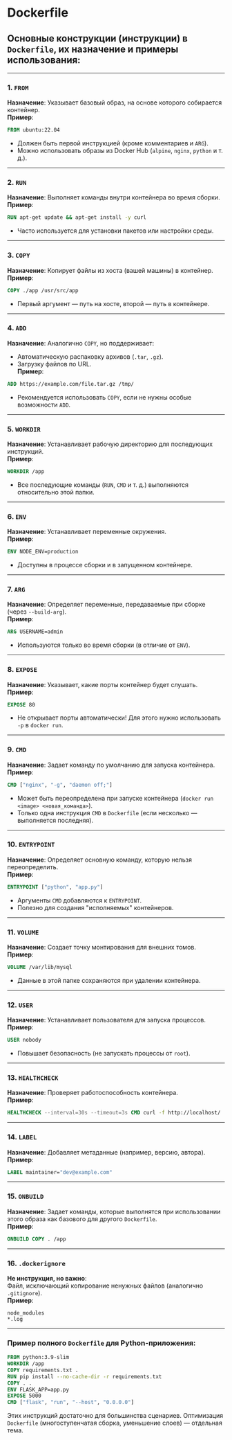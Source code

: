 # Dockerfile

## Основные конструкции (инструкции) в `Dockerfile`, их назначение и примеры использования:

---

### **1. `FROM`**  
**Назначение**: Указывает базовый образ, на основе которого собирается контейнер.  
**Пример**:  
```dockerfile
FROM ubuntu:22.04
```
- Должен быть первой инструкцией (кроме комментариев и `ARG`).
- Можно использовать образы из Docker Hub (`alpine`, `nginx`, `python` и т. д.).

---

### **2. `RUN`**  
**Назначение**: Выполняет команды внутри контейнера во время сборки.  
**Пример**:  
```dockerfile
RUN apt-get update && apt-get install -y curl
```
- Часто используется для установки пакетов или настройки среды.

---

### **3. `COPY`**  
**Назначение**: Копирует файлы из хоста (вашей машины) в контейнер.  
**Пример**:  
```dockerfile
COPY ./app /usr/src/app
```
- Первый аргумент — путь на хосте, второй — путь в контейнере.

---

### **4. `ADD`**  
**Назначение**: Аналогично `COPY`, но поддерживает:  
- Автоматическую распаковку архивов (`.tar`, `.gz`).  
- Загрузку файлов по URL.  
**Пример**:  
```dockerfile
ADD https://example.com/file.tar.gz /tmp/
```
- Рекомендуется использовать `COPY`, если не нужны особые возможности `ADD`.

---

### **5. `WORKDIR`**  
**Назначение**: Устанавливает рабочую директорию для последующих инструкций.  
**Пример**:  
```dockerfile
WORKDIR /app
```
- Все последующие команды (`RUN`, `CMD` и т. д.) выполняются относительно этой папки.

---

### **6. `ENV`**  
**Назначение**: Устанавливает переменные окружения.  
**Пример**:  
```dockerfile
ENV NODE_ENV=production
```
- Доступны в процессе сборки и в запущенном контейнере.

---

### **7. `ARG`**  
**Назначение**: Определяет переменные, передаваемые при сборке (через `--build-arg`).  
**Пример**:  
```dockerfile
ARG USERNAME=admin
```
- Используются только во время сборки (в отличие от `ENV`).

---

### **8. `EXPOSE`**  
**Назначение**: Указывает, какие порты контейнер будет слушать.  
**Пример**:  
```dockerfile
EXPOSE 80
```
- Не открывает порты автоматически! Для этого нужно использовать `-p` в `docker run`.

---

### **9. `CMD`**  
**Назначение**: Задает команду по умолчанию для запуска контейнера.  
**Пример**:  
```dockerfile
CMD ["nginx", "-g", "daemon off;"]
```
- Может быть переопределена при запуске контейнера (`docker run <image> <новая_команда>`).
- Только одна инструкция `CMD` в `Dockerfile` (если несколько — выполняется последняя).

---

### **10. `ENTRYPOINT`**  
**Назначение**: Определяет основную команду, которую нельзя переопределить.  
**Пример**:  
```dockerfile
ENTRYPOINT ["python", "app.py"]
```
- Аргументы `CMD` добавляются к `ENTRYPOINT`.
- Полезно для создания "исполняемых" контейнеров.

---

### **11. `VOLUME`**  
**Назначение**: Создает точку монтирования для внешних томов.  
**Пример**:  
```dockerfile
VOLUME /var/lib/mysql
```
- Данные в этой папке сохраняются при удалении контейнера.

---

### **12. `USER`**  
**Назначение**: Устанавливает пользователя для запуска процессов.  
**Пример**:  
```dockerfile
USER nobody
```
- Повышает безопасность (не запускать процессы от `root`).

---

### **13. `HEALTHCHECK`**  
**Назначение**: Проверяет работоспособность контейнера.  
**Пример**:  
```dockerfile
HEALTHCHECK --interval=30s --timeout=3s CMD curl -f http://localhost/ || exit 1
```

---

### **14. `LABEL`**  
**Назначение**: Добавляет метаданные (например, версию, автора).  
**Пример**:  
```dockerfile
LABEL maintainer="dev@example.com"
```

---

### **15. `ONBUILD`**  
**Назначение**: Задает команды, которые выполнятся при использовании этого образа как базового для другого `Dockerfile`.  
**Пример**:  
```dockerfile
ONBUILD COPY . /app
```

---

### **16. `.dockerignore`**  
**Не инструкция, но важно**:  
Файл, исключающий копирование ненужных файлов (аналогично `.gitignore`).  
**Пример**:  
```
node_modules
*.log
```

---

### Пример полного `Dockerfile` для Python-приложения:
```dockerfile
FROM python:3.9-slim
WORKDIR /app
COPY requirements.txt .
RUN pip install --no-cache-dir -r requirements.txt
COPY . .
ENV FLASK_APP=app.py
EXPOSE 5000
CMD ["flask", "run", "--host", "0.0.0.0"]
```

Этих инструкций достаточно для большинства сценариев. Оптимизация `Dockerfile` (многоступенчатая сборка, уменьшение слоев) — отдельная тема.

